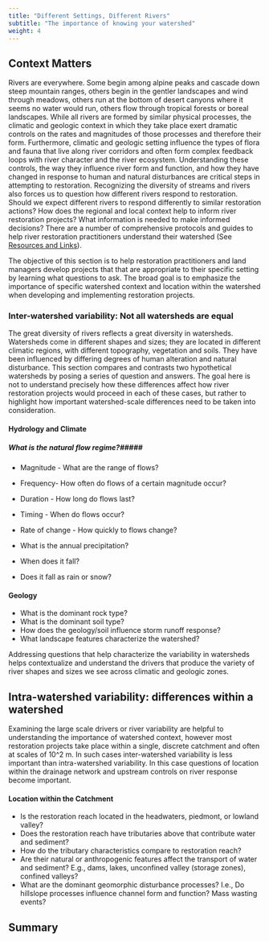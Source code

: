 ```yaml
---
title: "Different Settings, Different Rivers"
subtitle: "The importance of knowing your watershed"
weight: 4
---
```


<!--comment-->

## Context Matters ##
Rivers are everywhere. Some begin among alpine peaks and cascade down steep mountain ranges, others begin in the gentler landscapes and wind through meadows, others run at the bottom of desert canyons where it seems no water would run, others flow through tropical forests or boreal landscapes. While all rivers are formed by similar physical processes, the climatic and geologic context in which they take place exert dramatic controls on the rates and magnitudes of those processes and therefore their form. Furthermore, climatic and geologic setting influence the types of flora and fauna that live along river corridors and often form complex feedback loops with river character and the river ecosystem. Understanding these controls, the way they influence river form and function, and how they have changed in response to human and natural disturbances are critical steps in attempting to restoration. Recognizing the diversity of streams and rivers also forces us to question how different rivers respond to restoration. Should we expect different rivers to respond differently to similar restoration actions? How does the regional and local context help to inform river restoration projects? What information is needed to make informed decisions? There are a number of comprehensive protocols and guides to help river restoration practitioners understand their watershed (See [Resources and Links](resources_and_links.html)).

The objective of this section is to help restoration practitioners and land managers develop projects that that are appropriate to their specific setting by learning what questions to ask. The broad goal is to emphasize the importance of specific watershed context and location within the watershed when developing and implementing restoration projects.

### Inter-watershed variability: Not all watersheds are equal ###
The great diversity of rivers reflects a great diversity in watersheds. Watersheds come in different shapes and sizes; they are located in different climatic regions, with different topography, vegetation and soils. They have been influenced by differing degrees of human alteration and natural disturbance. This section compares and contrasts two hypothetical watersheds by posing a series of question and answers. The goal here is not to understand precisely how these differences affect how river restoration projects would proceed in each of these cases, but rather to highlight how important watershed-scale differences need to be taken into consideration.

#### Hydrology and Climate  <!-- this section is just to get folks thinking, these aren't the questions that are showing up later.-->
##### What is the natural flow regime?#####
* Magnitude - What are the range of flows?
* Frequency- How often do flows of a certain magnitude occur?
* Duration - How long do flows last?
* Timing - When do flows occur?
* Rate of change - How quickly to flows change?


* What is the annual precipitation?
* When does it fall?
* Does it fall as rain or snow?

#### Geology ####

* What is the dominant rock type?
* What is the dominant soil type?
* How does the geology/soil influence storm runoff response?
* What landscape features characterize the watershed?


Addressing questions that help characterize the variability in watersheds helps contextualize and understand the drivers that produce the variety of river shapes and sizes we see across climatic and geologic zones.


## Intra-watershed variability: differences within a watershed ##
Examining the large scale drivers or river variability are helpful to understanding the importance of watershed context, however most restoration projects take place within a single, discrete catchment and often at scales of 10^2 m. In such cases inter-watershed variability is less important than intra-watershed variability. In this case questions of location within the drainage network and upstream controls on river response become important.

#### Location within the Catchment ####
* Is the restoration reach located in the headwaters, piedmont, or lowland valley?
* Does the restoration reach have tributaries above that contribute water and sediment?
* How do the tributary characteristics compare to restoration reach?
* Are their natural or anthropogenic features affect the transport of water and sediment? E.g., dams, lakes, unconfined valley (storage zones), confined valleys?
* What are the dominant geomorphic disturbance processes? I.e., Do hillslope processes influence channel form and function? Mass wasting events?

## Summary ##
<!--something intelligent here-->
